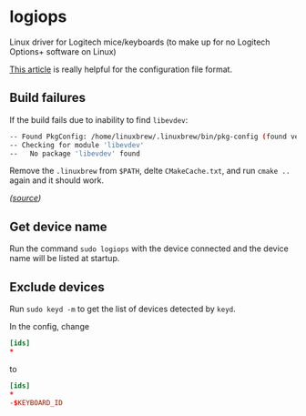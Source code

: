 # logiops

Linux driver for Logitech mice/keyboards (to make up for no Logitech Options+ software on Linux)

[This article](https://danishshakeel.me/configure-logitech-mx-master-3-on-linux-logiops/) is really helpful for the
configuration file format.

## Build failures

If the build fails due to inability to find `libevdev`:

```bash
-- Found PkgConfig: /home/linuxbrew/.linuxbrew/bin/pkg-config (found version "0.29.2") 
-- Checking for module 'libevdev'
--   No package 'libevdev' found
```

Remove the `.linuxbrew` from `$PATH`, delte `CMakeCache.txt`, and run `cmake ..` again and it should work.

_([source](https://github.com/PixlOne/logiops/issues/142))_

## Get device name

Run the command `sudo logiops` with the device connected and the device name will be listed at startup.

## Exclude devices

Run `sudo keyd -m` to get the list of devices detected by `keyd`.

In the config, change

```conf
[ids]
*
```

to

```conf
[ids]
*
-$KEYBOARD_ID
```

